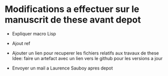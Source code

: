 # Modifications a effectuer sur le manuscrit de these avant depot

- Expliquer macro Lisp

- Ajout ref

- Ajouter un lien pour recuperer les fichiers relatifs aux travaux de these
  Idee: faire un artefact avec un lien vers le github pour les versions a jour

- Envoyer un mail a Laurence Sauboy apres depot
